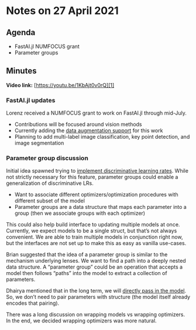# Notes on 27 April 2021

## Agenda

- FastAI.jl NUMFOCUS grant
- Parameter groups

## Minutes

**Video link:** [https://youtu.be/1KbAjt0v0rQ][1]

### FastAI.jl updates

Lorenz received a NUMFOCUS grant to work on FastAI.jl through mid-July.
- Contributions will be focused around vision methods
- Currently adding the [data augmentation support][2] for this work
- Planning to add multi-label image classification, key point detection, and image segmentation

### Parameter group discussion

Initial idea spawned trying to [implement discriminative learning rates][3]. While not strictly necessary for this feature, parameter groups could enable a generalization of discriminative LRs.
- Want to associate different optimizers/optimization procedures with different subset of the model
- Parameter groups are a data structure that maps each parameter into a group (then we associate groups with each optimizer)

This could also help build interface to updating multiple models at once. Currently, we expect models to be a single struct, but that’s not always convenient. We are able to train multiple models in conjunction right now, but the interfaces are not set up to make this as easy as vanilla use-cases.

Brian suggested that the idea of a parameter group is similar to the mechanism underlying lenses. We want to find a path into a deeply nested data structure. A “parameter group” could be an operation that accepts a model then follows “paths” into the model to extract a collection of parameters.

Dhairya mentioned that in the long term, we will [directly pass in the model][4]. So, we don’t need to pair parameters with structure (the model itself already encodes that pairing).

There was a long discussion on wrapping models vs wrapping optimizers. In the end, we decided wrapping optimizers was more natural.

[1]:	https://youtu.be/1KbAjt0v0rQ
[2]:	https://fluxml.ai/FastAI.jl/dev/docs/howto/augmentvision.md.html
[3]:	https://github.com/FluxML/FastAI.jl/issues/35
[4]:	https://github.com/FluxML/XLA.jl/blob/master/examples/conv.jl